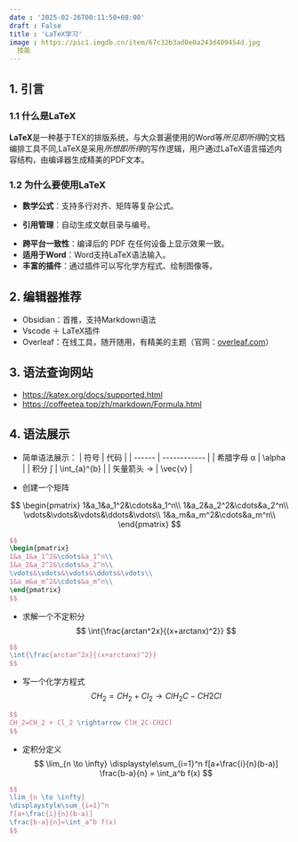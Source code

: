 ```yaml
---
date : '2025-02-26T00:11:50+08:00'
draft : False
title : 'LaTeX学习'
image : https://pic1.imgdb.cn/item/67c32b3ad0e0a243d409454d.jpg
  技能
---
```


## 1. 引言 ##
### 1.1 什么是LaTeX ###
  **LaTeX**‌是一种基于ΤΕΧ的排版系统，与大众普遍使用的Word等*所见即所得*的文档编排工具不同,LaTeX是采用*所想即所得*的写作逻辑，用户通过LaTeX语言描述内容结构，由编译器生成精美的PDF文本。

### 1.2 为什么要使用LaTeX ###
* **数学公式**：支持多行对齐、矩阵等复杂公式。
- **引用管理**：自动生成文献目录与编号。
* **跨平台一致性**：编译后的 PDF 在任何设备上显示效果一致。
* **适用于Word**：Word支持LaTeX语法输入。
* **丰富的插件**：通过插件可以写化学方程式、绘制图像等。
## 2. 编辑器推荐 ##
* Obsidian：首推，支持Markdown语法
* Vscode ＋ LaTeX插件
* Overleaf：在线工具，随开随用，有精美的主题（官网：[overleaf.com](https://www.overleaf.com/)）

## 3. 语法查询网站 ##
* https://katex.org/docs/supported.html
* https://coffeetea.top/zh/markdown/Formula.html

## 4. 语法展示 ##
* 简单语法展示：
| 符号     | 代码           |
| ------ | ------------ |
| 希腊字母 α | \alpha       |
| 积分 ∫   | \int_{a}^{b} |
| 矢量箭头 → | \vec{v}      |

* 创建一个矩阵

$$
\begin{pmatrix}
1&a_1&a_1^2&\cdots&a_1^n\\
1&a_2&a_2^2&\cdots&a_2^n\\
\vdots&\vdots&\vdots&\ddots&\vdots\\
1&a_m&a_m^2&\cdots&a_m^n\\
\end{pmatrix}
$$
```LaTeX
$$
\begin{pmatrix}
1&a_1&a_1^2&\cdots&a_1^n\\
1&a_2&a_2^2&\cdots&a_2^n\\
\vdots&\vdots&\vdots&\ddots&\vdots\\
1&a_m&a_m^2&\cdots&a_m^n\\
\end{pmatrix}
$$
```

* 求解一个不定积分
$$
\int{\frac{arctan^2x}{(x+arctanx)^2}}
$$
```LaTeX
$$
\int{\frac{arctan^2x}{(x+arctanx)^2}}
$$
```

* 写一个化学方程式
$$
CH_2=CH_2 + Cl_2 \rightarrow ClH_2C-CH2Cl
$$
```LaTeX
$$
CH_2=CH_2 + Cl_2 \rightarrow ClH_2C-CH2Cl
$$
```

* 定积分定义
$$
\lim_{n \to \infty}
\displaystyle\sum_{i=1}^n
f[a+\frac{i}{n}(b-a)]
\frac{b-a}{n}
=
\int_a^b f(x)
$$
```LaTeX
$$
\lim_{n \to \infty}
\displaystyle\sum_{i=1}^n
f[a+\frac{i}{n}(b-a)]
\frac{b-a}{n}=\int_a^b f(x)
$$
```